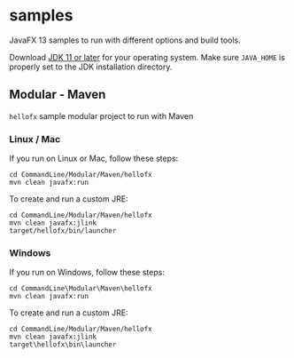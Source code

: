 # samples

JavaFX 13 samples to run with different options and build tools.

Download [JDK 11 or later](http://jdk.java.net/) for your operating system.
Make sure `JAVA_HOME` is properly set to the JDK installation directory. 

## Modular - Maven

`hellofx` sample modular project to run with Maven

### Linux / Mac

If you run on Linux or Mac, follow these steps:

    cd CommandLine/Modular/Maven/hellofx
    mvn clean javafx:run

To create and run a custom JRE:

    cd CommandLine/Modular/Maven/hellofx
    mvn clean javafx:jlink
    target/hellofx/bin/launcher

### Windows

If you run on Windows, follow these steps:

    cd CommandLine\Modular\Maven\hellofx
    mvn clean javafx:run

To create and run a custom JRE:

    cd CommandLine/Modular/Maven/hellofx
    mvn clean javafx:jlink
    target\hellofx\bin\launcher